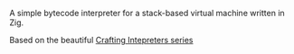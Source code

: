 A simple bytecode interpreter for a stack-based virtual machine written in Zig.

Based on the beautiful [Crafting Intepreters series](https://craftinginterpreters.com)
